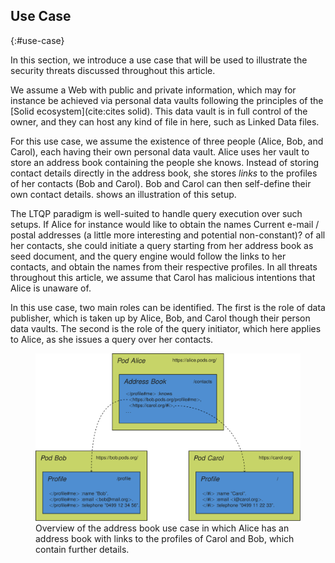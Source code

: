 ## Use Case
{:#use-case}

In this section, we introduce a use case
that will be used to illustrate the security threats discussed throughout this article.

We assume a Web with public and private information,
which may for instance be achieved via personal data vaults
following the principles of the [Solid ecosystem](cite:cites solid).
This data vault is in full control of the owner,
and they can host any kind of file in here, such as Linked Data files.

For this use case, we assume the existence of three people (Alice, Bob, and Carol),
each having their own personal data vault.
Alice uses her vault to store an address book containing the people she knows.
Instead of storing contact details directly in the address book,
she stores _links_ to the profiles of her contacts (Bob and Carol).
Bob and Carol can then self-define their own contact details.
[](#figure-use-case) shows an illustration of this setup.

The LTQP paradigm is well-suited to handle query execution over such setups.
If Alice for instance would like to obtain the names <span class="comment" data-author="RV">Current e-mail / postal addresses (a little more interesting and potential non-constant)?</span> of all her contacts,
she could initiate a query starting from her address book as seed document,
and the query engine would follow the links to her contacts,
and obtain the names from their respective profiles.
In all threats throughout this article,
we assume that Carol has malicious intentions that Alice is unaware of.

In this use case, two main roles can be identified.
The first is the role of data publisher,
which is taken up by Alice, Bob, and Carol though their person data vaults.
The second is the role of the query initiator,
which here applies to Alice, as she issues a query over her contacts.

<figure id="figure-use-case">
<img src="img/use-case.svg" alt="[Personal Address Book]" class="figure-width-twothird">
<figcaption markdown="block">
Overview of the address book use case
in which Alice has an address book with links to the profiles of Carol and Bob,
which contain further details.
</figcaption>
</figure>

